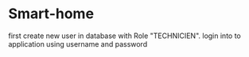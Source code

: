 # Smart-home
first create new user in database with Role "TECHNICIEN".
login into to application using username and password

